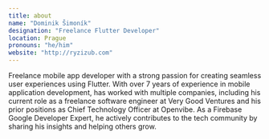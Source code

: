 ```yaml
---
title: about
name: "Dominik Šimoník"
designation: "Freelance Flutter Developer"
location: Prague
pronouns: "he/him"
website: "http://ryzizub.com"
---
```


Freelance mobile app developer with a strong passion for creating seamless user experiences using Flutter. With over 7 years of experience in mobile application development, has worked with multiple companies, including his current role as a freelance software engineer at Very Good Ventures and his prior positions as Chief Technology Officer at Openvibe. As a Firebase Google Developer Expert, he actively contributes to the tech community by sharing his insights and helping others grow.